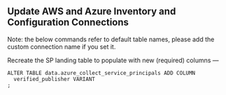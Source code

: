 ## Update AWS and Azure Inventory and Configuration Connections

Note: the below commands refer to default table names, please add the custom connection name if you set it.

Recreate the SP landing table to populate with new (required) columns —

~~~
ALTER TABLE data.azure_collect_service_principals ADD COLUMN
  verified_publisher VARIANT
;
~~~

